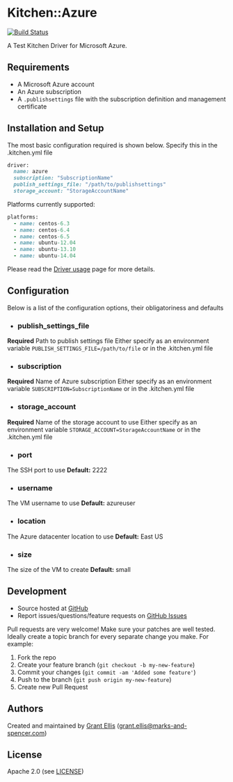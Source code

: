 # <a name="title"></a> Kitchen::Azure

[![Build Status](https://travis-ci.org/DigitalInnovation/kitchen-azure.png)](https://travis-ci.org/DigitalInnovation/kitchen-azure)

A Test Kitchen Driver for Microsoft Azure.

## <a name="requirements"></a> Requirements

* A Microsoft Azure account
* An Azure subscription
* A `.publishsettings` file with the subscription definition and 
management certificate

## <a name="installation"></a> Installation and Setup

The most basic configuration required is shown below. Specify this in the 
.kitchen.yml file

```ruby
driver:
  name: azure
  subscription: "SubscriptionName"
  publish_settings_file: "/path/to/publishsettings"
  storage_account: "StorageAccountName"
```

Platforms currently supported:

```ruby
platforms:
  - name: centos-6.3
  - name: centos-6.4
  - name: centos-6.5
  - name: ubuntu-12.04
  - name: ubuntu-13.10
  - name: ubuntu-14.04
``` 

Please read the [Driver usage][driver_usage] page for more details.

## <a name="config"></a> Configuration

Below is a list of the configuration options, their obligatoriness and defaults

* ### <a name="config-pub-settings"></a> publish_settings_file
**Required** Path to publish settings file
  Either specify as an environment variable `PUBLISH_SETTINGS_FILE=/path/to/file`
or in the .kitchen.yml file

* ### <a name="config-subscription"></a> subscription
**Required** Name of Azure subscription
  Either specify as an environment variable `SUBSCRIPTION=SubscriptionName`
or in the .kitchen.yml file

* ### <a name="config-subscription"></a> storage_account
**Required** Name of the storage account to use
  Either specify as an environment variable `STORAGE_ACCOUNT=StorageAccountName`
or in the .kitchen.yml file

* ### <a name="config-ssh"></a> port
The SSH port to use
  **Default:** 2222

* ### <a name="config-username"></a> username
The VM username to use
  **Default:** azureuser

* ### <a name="config-location"></a> location
The Azure datacenter location to use
  **Default:** East US

* ### <a name="config-size"></a> size
The size of the VM to create
  **Default:** small

## <a name="development"></a> Development

* Source hosted at [GitHub][repo]
* Report issues/questions/feature requests on [GitHub Issues][issues]

Pull requests are very welcome! Make sure your patches are well tested.
Ideally create a topic branch for every separate change you make. For
example:

1. Fork the repo
2. Create your feature branch (`git checkout -b my-new-feature`)
3. Commit your changes (`git commit -am 'Added some feature'`)
4. Push to the branch (`git push origin my-new-feature`)
5. Create new Pull Request

## <a name="authors"></a> Authors

Created and maintained by [Grant Ellis][author] (<grant.ellis@marks-and-spencer.com>)

## <a name="license"></a> License

Apache 2.0 (see [LICENSE][license])


[author]:           https://github.com/DigitalInnovation
[issues]:           https://github.com/DigitalInnovation/kitchen-azure/issues
[license]:          https://github.com/DigitalInnovation/kitchen-azure/blob/master/LICENSE
[repo]:             https://github.com/DigitalInnovation/kitchen-azure
[driver_usage]:     http://docs.kitchen-ci.org/drivers/usage
[chef_omnibus_dl]:  http://www.getchef.com/chef/install/
